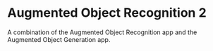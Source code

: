 # Augmented Object Recognition 2

A combination of the Augmented Object Recognition app and the Augmented Object Generation app.

